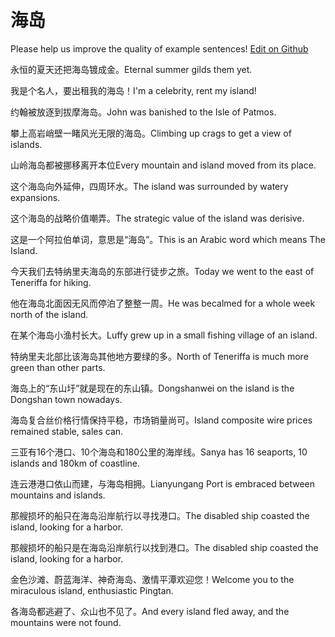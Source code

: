 # 海岛

Please help us improve the quality of example sentences! [Edit on Github](https://github.com/jiyushe/jiyu-example-sentence-source/blob/main/chinese/haidao.md)

<p><span class="chinese">永恒的夏天还把海岛镀成金。</span><span class="english">Eternal summer gilds them yet.</span></p>

<p><span class="chinese">我是个名人，要出租我的海岛！</span><span class="english">I'm a celebrity, rent my island!</span></p>

<p><span class="chinese">约翰被放逐到拔摩海岛。</span><span class="english">John was banished to the Isle of Patmos.</span></p>

<p><span class="chinese">攀上高岩峭壁一睹风光无限的海岛。</span><span class="english">Climbing up crags to get a view of islands.</span></p>

<p><span class="chinese">山岭海岛都被挪移离开本位</span><span class="english">Every mountain and island moved from its place.</span></p>

<p><span class="chinese">这个海岛向外延伸，四周环水。</span><span class="english">The island was surrounded by watery expansions.</span></p>

<p><span class="chinese">这个海岛的战略价值嘲弄。</span><span class="english">The strategic value of the island was derisive.</span></p>

<p><span class="chinese">这是一个阿拉伯单词，意思是“海岛”。</span><span class="english">This is an Arabic word which means  The Island.</span></p>

<p><span class="chinese">今天我们去特纳里夫海岛的东部进行徒步之旅。</span><span class="english">Today we went to the east of Teneriffa for hiking.</span></p>

<p><span class="chinese">他在海岛北面因无风而停泊了整整一周。</span><span class="english">He was becalmed for a whole week north of the island.</span></p>

<p><span class="chinese">在某个海岛小渔村长大。</span><span class="english">Luffy grew up in a small fishing village of an island.</span></p>

<p><span class="chinese">特纳里夫北部比该海岛其他地方要绿的多。</span><span class="english">North of Teneriffa is much more green than other parts.</span></p>

<p><span class="chinese">海岛上的“东山圩”就是现在的东山镇。</span><span class="english">Dongshanwei on the island is the Dongshan town nowadays.</span></p>

<p><span class="chinese">海岛复合丝价格行情保持平稳，市场销量尚可。</span><span class="english">Island composite wire prices remained stable, sales can.</span></p>

<p><span class="chinese">三亚有16个港口、10个海岛和180公里的海岸线。</span><span class="english">Sanya has 16 seaports, 10 islands and 180km of coastline.</span></p>

<p><span class="chinese">连云港港口依山而建，与海岛相拥。</span><span class="english">Lianyungang Port is embraced between mountains and islands.</span></p>

<p><span class="chinese">那艘损坏的船只在海岛沿岸航行以寻找港口。</span><span class="english">The disabled ship coasted the island, looking for a harbor.</span></p>

<p><span class="chinese">那艘损坏的船只是在海岛沿岸航行以找到港口。</span><span class="english">The disabled ship coasted the island, looking for a harbor.</span></p>

<p><span class="chinese">金色沙滩、蔚蓝海洋、神奇海岛、激情平潭欢迎您！</span><span class="english">Welcome you to the miraculous island, enthusiastic Pingtan.</span></p>

<p><span class="chinese">各海岛都逃避了、众山也不见了。</span><span class="english">And every island fled away, and the mountains were not found.</span></p>

